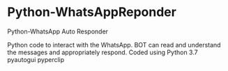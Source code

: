 # Python-WhatsAppReponder
Python-WhatsApp Auto Responder

 Python code to interact with the WhatsApp. BOT can read and understand the messages and appropriately respond. 
 Coded using Python 3.7
 pyautogui
 pyperclip
